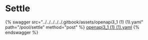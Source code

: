 # Settle

{% swagger src="../../../../../.gitbook/assets/openapi3_1 (1) (1).yaml" path="/pool/settle" method="post" %}
[openapi3_1 (1) (1).yaml](<../../../../../.gitbook/assets/openapi3_1 (1) (1).yaml>)
{% endswagger %}
